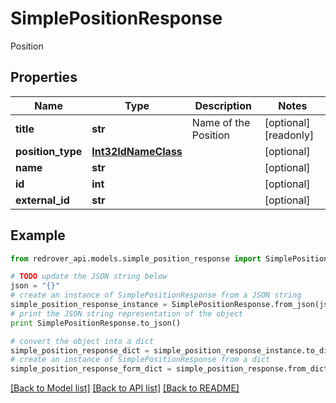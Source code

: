 # SimplePositionResponse

Position

## Properties
Name | Type | Description | Notes
------------ | ------------- | ------------- | -------------
**title** | **str** | Name of the Position | [optional] [readonly] 
**position_type** | [**Int32IdNameClass**](Int32IdNameClass.md) |  | [optional] 
**name** | **str** |  | [optional] 
**id** | **int** |  | [optional] 
**external_id** | **str** |  | [optional] 

## Example

```python
from redrover_api.models.simple_position_response import SimplePositionResponse

# TODO update the JSON string below
json = "{}"
# create an instance of SimplePositionResponse from a JSON string
simple_position_response_instance = SimplePositionResponse.from_json(json)
# print the JSON string representation of the object
print SimplePositionResponse.to_json()

# convert the object into a dict
simple_position_response_dict = simple_position_response_instance.to_dict()
# create an instance of SimplePositionResponse from a dict
simple_position_response_form_dict = simple_position_response.from_dict(simple_position_response_dict)
```
[[Back to Model list]](../README.md#documentation-for-models) [[Back to API list]](../README.md#documentation-for-api-endpoints) [[Back to README]](../README.md)


